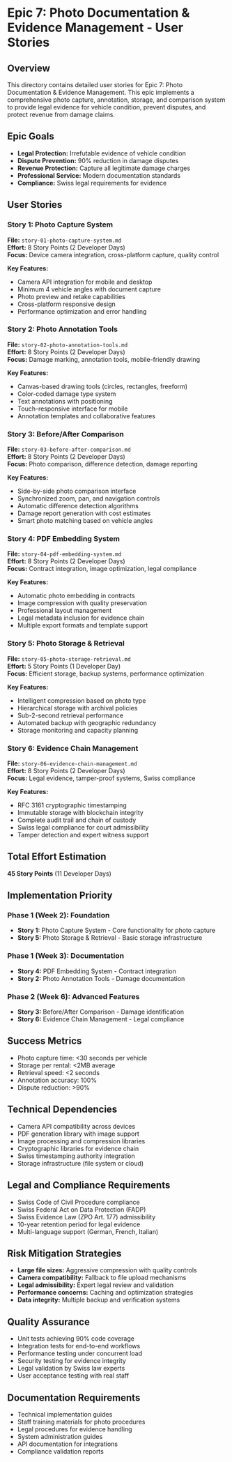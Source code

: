 # Epic 7: Photo Documentation & Evidence Management - User Stories

## Overview

This directory contains detailed user stories for Epic 7: Photo Documentation & Evidence Management.
This epic implements a comprehensive photo capture, annotation, storage, and comparison system to
provide legal evidence for vehicle condition, prevent disputes, and protect revenue from damage
claims.

## Epic Goals

- **Legal Protection:** Irrefutable evidence of vehicle condition
- **Dispute Prevention:** 90% reduction in damage disputes
- **Revenue Protection:** Capture all legitimate damage charges
- **Professional Service:** Modern documentation standards
- **Compliance:** Swiss legal requirements for evidence

## User Stories

### Story 1: Photo Capture System

**File:** `story-01-photo-capture-system.md`  
**Effort:** 8 Story Points (2 Developer Days)  
**Focus:** Device camera integration, cross-platform capture, quality control

**Key Features:**

- Camera API integration for mobile and desktop
- Minimum 4 vehicle angles with document capture
- Photo preview and retake capabilities
- Cross-platform responsive design
- Performance optimization and error handling

### Story 2: Photo Annotation Tools

**File:** `story-02-photo-annotation-tools.md`  
**Effort:** 8 Story Points (2 Developer Days)  
**Focus:** Damage marking, annotation tools, mobile-friendly drawing

**Key Features:**

- Canvas-based drawing tools (circles, rectangles, freeform)
- Color-coded damage type system
- Text annotations with positioning
- Touch-responsive interface for mobile
- Annotation templates and collaborative features

### Story 3: Before/After Comparison

**File:** `story-03-before-after-comparison.md`  
**Effort:** 8 Story Points (2 Developer Days)  
**Focus:** Photo comparison, difference detection, damage reporting

**Key Features:**

- Side-by-side photo comparison interface
- Synchronized zoom, pan, and navigation controls
- Automatic difference detection algorithms
- Damage report generation with cost estimates
- Smart photo matching based on vehicle angles

### Story 4: PDF Embedding System

**File:** `story-04-pdf-embedding-system.md`  
**Effort:** 8 Story Points (2 Developer Days)  
**Focus:** Contract integration, image optimization, legal compliance

**Key Features:**

- Automatic photo embedding in contracts
- Image compression with quality preservation
- Professional layout management
- Legal metadata inclusion for evidence chain
- Multiple export formats and template support

### Story 5: Photo Storage & Retrieval

**File:** `story-05-photo-storage-retrieval.md`  
**Effort:** 5 Story Points (1 Developer Day)  
**Focus:** Efficient storage, backup systems, performance optimization

**Key Features:**

- Intelligent compression based on photo type
- Hierarchical storage with archival policies
- Sub-2-second retrieval performance
- Automated backup with geographic redundancy
- Storage monitoring and capacity planning

### Story 6: Evidence Chain Management

**File:** `story-06-evidence-chain-management.md`  
**Effort:** 8 Story Points (2 Developer Days)  
**Focus:** Legal evidence, tamper-proof systems, Swiss compliance

**Key Features:**

- RFC 3161 cryptographic timestamping
- Immutable storage with blockchain integrity
- Complete audit trail and chain of custody
- Swiss legal compliance for court admissibility
- Tamper detection and expert witness support

## Total Effort Estimation

**45 Story Points** (11 Developer Days)

## Implementation Priority

### Phase 1 (Week 2): Foundation

- **Story 1:** Photo Capture System - Core functionality for photo capture
- **Story 5:** Photo Storage & Retrieval - Basic storage infrastructure

### Phase 1 (Week 3): Documentation

- **Story 4:** PDF Embedding System - Contract integration
- **Story 2:** Photo Annotation Tools - Damage documentation

### Phase 2 (Week 6): Advanced Features

- **Story 3:** Before/After Comparison - Damage identification
- **Story 6:** Evidence Chain Management - Legal compliance

## Success Metrics

- Photo capture time: <30 seconds per vehicle
- Storage per rental: <2MB average
- Retrieval speed: <2 seconds
- Annotation accuracy: 100%
- Dispute reduction: >90%

## Technical Dependencies

- Camera API compatibility across devices
- PDF generation library with image support
- Image processing and compression libraries
- Cryptographic libraries for evidence chain
- Swiss timestamping authority integration
- Storage infrastructure (file system or cloud)

## Legal and Compliance Requirements

- Swiss Code of Civil Procedure compliance
- Swiss Federal Act on Data Protection (FADP)
- Swiss Evidence Law (ZPO Art. 177) admissibility
- 10-year retention period for legal evidence
- Multi-language support (German, French, Italian)

## Risk Mitigation Strategies

- **Large file sizes:** Aggressive compression with quality controls
- **Camera compatibility:** Fallback to file upload mechanisms
- **Legal admissibility:** Expert legal review and validation
- **Performance concerns:** Caching and optimization strategies
- **Data integrity:** Multiple backup and verification systems

## Quality Assurance

- Unit tests achieving 90% code coverage
- Integration tests for end-to-end workflows
- Performance testing under concurrent load
- Security testing for evidence integrity
- Legal validation by Swiss law experts
- User acceptance testing with real staff

## Documentation Requirements

- Technical implementation guides
- Staff training materials for photo procedures
- Legal procedures for evidence handling
- System administration guides
- API documentation for integrations
- Compliance validation reports
